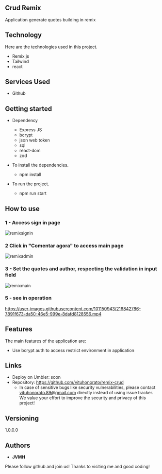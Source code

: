 ## Crud Remix


Application generate quotes building in remix 


## Technology 

Here are the technologies used in this project.

* Remix js
* Tailwind
* react





## Services Used

* Github





## Getting started

* Dependency

  - Express JS
  - bcrypt
  - json web token
  - sql
  - react-dom
  - zod
 
  
  
* To install the dependencies.

  - npm install
  
* To run the project.
  - npm run start
  
## How to use

### 1 - Access sign in page

![remixsignin](https://user-images.githubusercontent.com/101150943/216842244-5a90e42c-33f9-4705-a57e-0fb9ddd35aad.jpg)


### 2 Click in "Comentar agora" to access main page

![remixadmin](https://user-images.githubusercontent.com/101150943/216842400-620dbc3b-8a87-4b25-b0f3-35b53e2e288d.jpg)

### 3 - Set the quotes and author, respecting the validation in input field

![remixmain](https://user-images.githubusercontent.com/101150943/216842420-4925b384-4b55-405e-9caf-6bc7795cb49b.jpg)


### 5 - see in operation

https://user-images.githubusercontent.com/101150943/216842786-7891f673-da50-46e5-999e-8dafd8128556.mp4


## Features

The main features of the application are:

 - Use bcrypt auth to access restrict environment in application
 
  


## Links
  - Deploy on Umbler: soon
  - Repository: https://github.com/vituhonorato/remix-crud
    - In case of sensitive bugs like security vulnerabilities, please contact
      vituhonorato.89@gmail.com directly instead of using issue tracker. We value your effort
      to improve the security and privacy of this project!

  ## Versioning

  1.0.0.0


  ## Authors

  * **JVMH** 

  Please follow github and join us!
  Thanks to visiting me and good coding!
